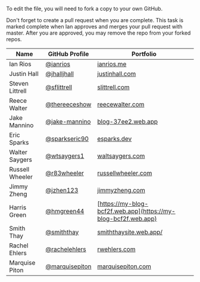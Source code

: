 To edit the file, you will need to fork a copy to your own GitHub.

Don't forget to create a pull request when you are complete. This task is marked complete when Ian approves and merges your pull request with master. After you are approved, you may remove the repo from your forked repos.

| Name | GitHub Profile | Portfolio |
| --- | --- | --- |
| Ian Rios | [@ianrios](https://github.com/ianrios) | [ianrios.me](https://ianrios.me) |
| Justin Hall | [@jhalljhall](https://github.com/jhalljhall) | [justinhall.com](https://justinhall.com) |
| Steven Littrell | [@sflittrell](https://github.com/sflittrell) | [slittrell.com](https://slittrell.com) |
| Reece Walter | [@thereeceshow](https://github.com/thereeceshow) | [reecewalter.com](https://reecewalter.com) |
| Jake Mannino | [@jake-mannino](https://github.com/jake-mannino) | [blog-37ee2.web.app](https://blog-37ee2.web.app) |
| Eric Sparks | [@sparkseric90](https://github.com/sparkseric90) | [esparks.dev](https://ericsparks.dev) |
| Walter Saygers | [@wtsaygers1](https://github.com/wtsaygers1) | [waltsaygers.com](https://waltsaygers.com) |
| Russell Wheeler | [@r83wheeler](https://github.com/r83wheeler) | [russellwheeler.com](https://russellwheeler.com) |
| Jimmy Zheng | [@jzhen123](https://github.com/Jzhen123) | [jimmyzheng.com](https://jimmyzheng.com) |
| Harris Green | [@hmgreen44](https://github.com/hmgreen44) | [https://my-blog-bcf2f.web.app](https://my-blog-bcf2f.web.app) |
| Smith Thay | [@smiththay](https://github.com/smiththay) | [smiththaysite.web.app/](https://smiththaysite.web.app/) |
| Rachel Ehlers | [@rachelehlers](https://github.com/cedar-waxwing) | [rwehlers.com](https://rwehlers.com) |
| Marquise Piton| [@marquisepiton](https://github.com/marquisepiton) | [marquisepiton.com](https://blog-4282f.web.app/) |


